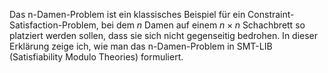 Das n-Damen-Problem ist ein klassisches Beispiel für ein Constraint-Satisfaction-Problem, bei dem $n$ Damen auf einem $n \times n$ Schachbrett so platziert werden sollen, dass sie sich nicht gegenseitig bedrohen. In dieser Erklärung zeige ich, wie man das n-Damen-Problem in SMT-LIB (Satisfiability Modulo Theories) formuliert.

